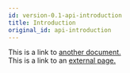 ```yaml
---
id: version-0.1-api-introduction
title: Introduction
original_id: api-introduction
---
```


This is a link to [another document.](doc3.md)  
This is a link to an [external page.](http://www.example.com)

